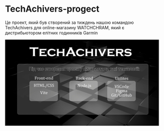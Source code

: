 # TechAchivers-progect

Це проект, який був створений за тиждень нашою командою TechAchivers для online-магазину WATCHCHRAM, який є дистрибьютором елітних годинників Garmin

![Technology](./assets/techachivers-project.jpg)

